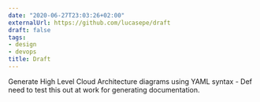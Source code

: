 ```yaml
---
date: "2020-06-27T23:03:26+02:00"
externalUrl: https://github.com/lucasepe/draft
draft: false
tags:
- design
- devops
title: Draft
---
```

Generate High Level Cloud Architecture diagrams using YAML syntax - Def need to test this out at work for generating documentation.
